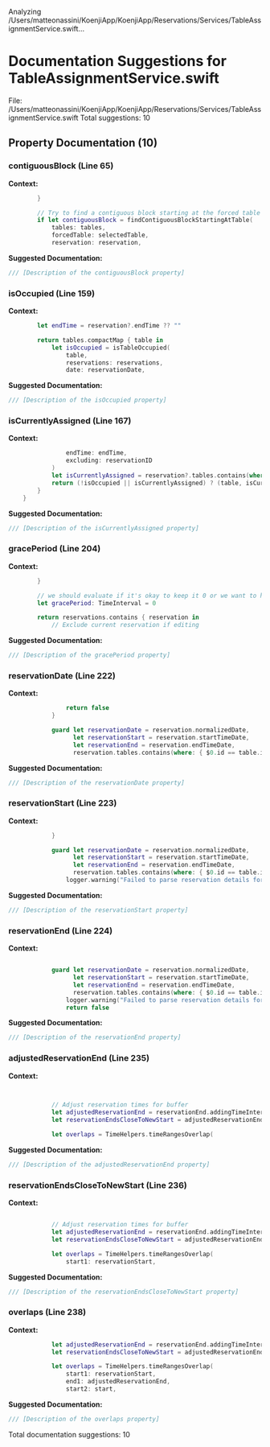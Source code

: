 Analyzing /Users/matteonassini/KoenjiApp/KoenjiApp/Reservations/Services/TableAssignmentService.swift...
# Documentation Suggestions for TableAssignmentService.swift

File: /Users/matteonassini/KoenjiApp/KoenjiApp/Reservations/Services/TableAssignmentService.swift
Total suggestions: 10

## Property Documentation (10)

### contiguousBlock (Line 65)

**Context:**

```swift
        }

        // Try to find a contiguous block starting at the forced table
        if let contiguousBlock = findContiguousBlockStartingAtTable(
            tables: tables,
            forcedTable: selectedTable,
            reservation: reservation,
```

**Suggested Documentation:**

```swift
/// [Description of the contiguousBlock property]
```

### isOccupied (Line 159)

**Context:**

```swift
        let endTime = reservation?.endTime ?? ""

        return tables.compactMap { table in
            let isOccupied = isTableOccupied(
                table,
                reservations: reservations,
                date: reservationDate,
```

**Suggested Documentation:**

```swift
/// [Description of the isOccupied property]
```

### isCurrentlyAssigned (Line 167)

**Context:**

```swift
                endTime: endTime,
                excluding: reservationID
            )
            let isCurrentlyAssigned = reservation?.tables.contains(where: { $0.id == table.id }) ?? false
            return (!isOccupied || isCurrentlyAssigned) ? (table, isCurrentlyAssigned) : nil
        }
    }
```

**Suggested Documentation:**

```swift
/// [Description of the isCurrentlyAssigned property]
```

### gracePeriod (Line 204)

**Context:**

```swift
        }

        // we should evaluate if it's okay to keep it 0 or we want to hard code it; eventually it could be configured in the settings!
        let gracePeriod: TimeInterval = 0 

        return reservations.contains { reservation in
            // Exclude current reservation if editing
```

**Suggested Documentation:**

```swift
/// [Description of the gracePeriod property]
```

### reservationDate (Line 222)

**Context:**

```swift
                return false
            }

            guard let reservationDate = reservation.normalizedDate,
                  let reservationStart = reservation.startTimeDate,
                  let reservationEnd = reservation.endTimeDate,
                  reservation.tables.contains(where: { $0.id == table.id }) else {
```

**Suggested Documentation:**

```swift
/// [Description of the reservationDate property]
```

### reservationStart (Line 223)

**Context:**

```swift
            }

            guard let reservationDate = reservation.normalizedDate,
                  let reservationStart = reservation.startTimeDate,
                  let reservationEnd = reservation.endTimeDate,
                  reservation.tables.contains(where: { $0.id == table.id }) else {
                logger.warning("Failed to parse reservation details for: \(reservation.name)")
```

**Suggested Documentation:**

```swift
/// [Description of the reservationStart property]
```

### reservationEnd (Line 224)

**Context:**

```swift

            guard let reservationDate = reservation.normalizedDate,
                  let reservationStart = reservation.startTimeDate,
                  let reservationEnd = reservation.endTimeDate,
                  reservation.tables.contains(where: { $0.id == table.id }) else {
                logger.warning("Failed to parse reservation details for: \(reservation.name)")
                return false
```

**Suggested Documentation:**

```swift
/// [Description of the reservationEnd property]
```

### adjustedReservationEnd (Line 235)

**Context:**

```swift
            

            // Adjust reservation times for buffer
            let adjustedReservationEnd = reservationEnd.addingTimeInterval(gracePeriod)
            let reservationEndsCloseToNewStart = adjustedReservationEnd > start && reservationEnd <= start

            let overlaps = TimeHelpers.timeRangesOverlap(
```

**Suggested Documentation:**

```swift
/// [Description of the adjustedReservationEnd property]
```

### reservationEndsCloseToNewStart (Line 236)

**Context:**

```swift

            // Adjust reservation times for buffer
            let adjustedReservationEnd = reservationEnd.addingTimeInterval(gracePeriod)
            let reservationEndsCloseToNewStart = adjustedReservationEnd > start && reservationEnd <= start

            let overlaps = TimeHelpers.timeRangesOverlap(
                start1: reservationStart,
```

**Suggested Documentation:**

```swift
/// [Description of the reservationEndsCloseToNewStart property]
```

### overlaps (Line 238)

**Context:**

```swift
            let adjustedReservationEnd = reservationEnd.addingTimeInterval(gracePeriod)
            let reservationEndsCloseToNewStart = adjustedReservationEnd > start && reservationEnd <= start

            let overlaps = TimeHelpers.timeRangesOverlap(
                start1: reservationStart,
                end1: adjustedReservationEnd,
                start2: start,
```

**Suggested Documentation:**

```swift
/// [Description of the overlaps property]
```


Total documentation suggestions: 10

